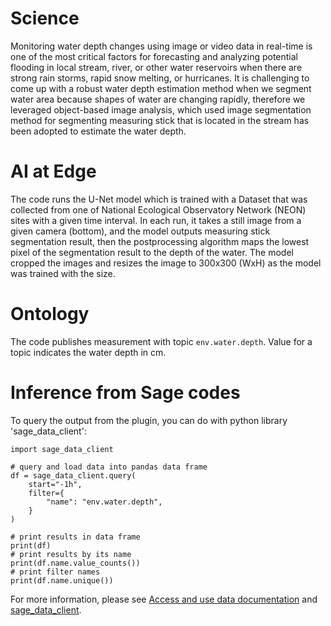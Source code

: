 # Science

Monitoring water depth changes using image or video data in real-time is one of the most critical factors for forecasting and analyzing potential flooding in local stream, river, or other water reservoirs when there are strong rain storms, rapid snow melting, or hurricanes. It is challenging to come up with a robust water depth estimation method when we segment water area because shapes of water are changing rapidly, therefore we leveraged object-based image analysis, which used image segmentation method for segmenting measuring stick that is located in the stream has been adopted to estimate the water depth. 

# AI at Edge

The code runs the U-Net model which is trained with a Dataset that was collected from one of National Ecological Observatory Network (NEON) sites with a given time interval. In each run, it takes a still image from a given camera (bottom), and the model outputs measuring stick segmentation result, then the postprocessing algorithm maps the lowest pixel of the segmentation result to the depth of the water. The model cropped the images and resizes the image to 300x300 (WxH) as the model was trained with the size.

# Ontology

The code publishes measurement with topic `env.water.depth`. Value for a topic indicates the water depth in cm.

# Inference from Sage codes
To query the output from the plugin, you can do with python library 'sage_data_client':
```
import sage_data_client

# query and load data into pandas data frame
df = sage_data_client.query(
    start="-1h",
    filter={
        "name": "env.water.depth",
    }
)

# print results in data frame
print(df)
# print results by its name
print(df.name.value_counts())
# print filter names
print(df.name.unique())
```
For more information, please see [Access and use data documentation](https://docs.waggle-edge.ai/docs/tutorials/accessing-data) and [sage_data_client](https://pypi.org/project/sage-data-client/).
